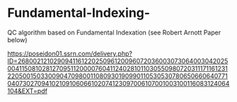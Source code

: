 # Fundamental-Indexing-
QC algorithm based on Fundamental Indexation (see Robert Arnott Paper below)

https://poseidon01.ssrn.com/delivery.php?ID=268002121029094116122025096120096072036003073064003042025004115081028127095112000076041124028101103055098072031117116123122050015033009047098001108093019099011053053078065066064077104073027094102109106066102074123097006107001003100116083124064104&EXT=pdf
